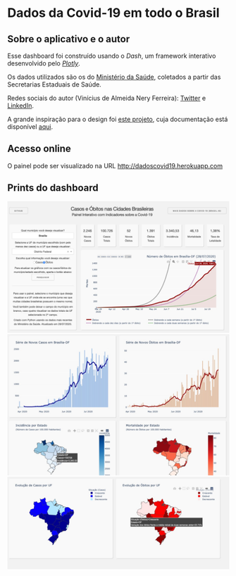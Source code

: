 # Dados da Covid-19 em todo o Brasil

## Sobre o aplicativo e o autor
Esse dashboard foi construído usando o *Dash*, um framework interativo desenvolvido pelo [*Plotly*](https://plot.ly/). 

Os dados utilizados são os do [Ministério da Saúde](https://covid.saude.gov.br), coletados a partir das Secretarias Estaduais de Saúde.

Redes sociais do autor (Vinícius de Almeida Nery Ferreira): [Twitter](https://twitter.com/_vini_nery_) e [LinkedIn](https://www.linkedin.com/in/viniciusdealmeidaneryferreira/).

A grande inspiração para o design foi [este projeto](https://dash-gallery.plotly.host/dash-oil-and-gas/), cuja documentação está disponível [aqui](https://github.com/plotly/dash-sample-apps/tree/master/apps/dash-oil-and-gas).

## Acesso online

O painel pode ser visualizado na URL http://dadoscovid19.herokuapp.com

## Prints do dashboard

![screenshot](Prints/FotoDashCovid1.jpeg)
![screenshot](Prints/FotoDashCovid2.jpeg)
![screenshot](Prints/FotoDashCovid3.jpeg)
